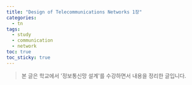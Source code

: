 ```yaml
---
title: "Design of Telecommunications Networks 1장"
categories:
  - tn
tags:
  - study
  - communication
  - network
toc: true
toc_sticky: true
---
```


> 본 글은 학교에서 '정보통신망 설계'를 수강하면서 내용을 정리한 글입니다.